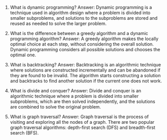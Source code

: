 

1) What is dynamic programming? 
Answer: Dynamic programming is a technique used in algorithm design where a problem is divided into smaller subproblems, and solutions to the subproblems are stored and reused as needed to solve the larger problem. 

2) What is the difference between a greedy algorithm and a dynamic programming algorithm? 
Answer: A greedy algorithm makes the locally optimal choice at each step, without considering the overall solution. Dynamic programming considers all possible solutions and chooses the optimal one. 

3) What is backtracking? 
Answer: Backtracking is an algorithmic technique where solutions are constructed incrementally and can be abandoned if they are found to be invalid. The algorithm starts constructing a solution and backtracks to find another solution if the current one does not work. 

4) What is divide and conquer? 
Answer: Divide and conquer is an algorithmic technique where a problem is divided into smaller subproblems, which are then solved independently, and the solutions are combined to solve the original problem. 

5) What is graph traversal? 
Answer: Graph traversal is the process of visiting and exploring all the nodes of a graph. There are two popular graph traversal algorithms: depth-first search (DFS) and breadth-first search (BFS).